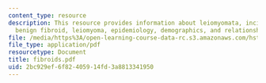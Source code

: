 ```yaml
---
content_type: resource
description: This resource provides information about leiomyomata, incidence and etiology,
  benign fibroid, leiomyoma, epidemiology, demographics, and relationship to menses.
file: /media/https%3A/open-learning-course-data-rc.s3.amazonaws.com/hst-071-human-reproductive-biology-fall-2005/2bc929ef6f82405914fd3a8813341950_fibroids.pdf
file_type: application/pdf
resourcetype: Document
title: fibroids.pdf
uid: 2bc929ef-6f82-4059-14fd-3a8813341950
---
```

